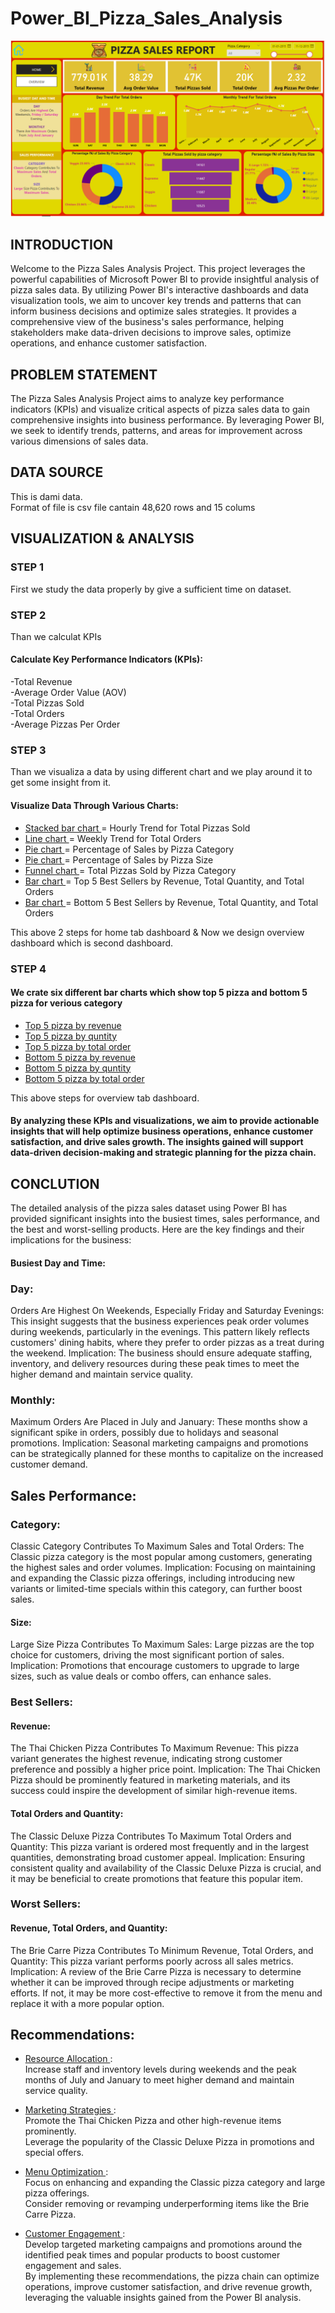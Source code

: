 # Power_BI_Pizza_Sales_Analysis

![](PIZZA_SALES_DASHBOARD.png)

## INTRODUCTION

Welcome to the Pizza Sales Analysis Project. 
This project leverages the powerful capabilities of Microsoft Power BI to provide insightful analysis of pizza sales data. By utilizing Power BI's interactive dashboards and data visualization tools, we aim to uncover key trends and patterns that can inform business decisions and optimize sales strategies. It provides a comprehensive view of the business's sales performance, helping stakeholders make data-driven decisions to improve sales, optimize operations, and enhance customer satisfaction.

## PROBLEM STATEMENT

The Pizza Sales Analysis Project aims to analyze key performance indicators (KPIs) and visualize critical aspects of pizza sales data to gain comprehensive insights into business performance. By leveraging Power BI, we seek to identify trends, patterns, and areas for improvement across various dimensions of sales data.

## DATA SOURCE
This is dami data. <br>
Format of file is csv file cantain 48,620 rows and 15 colums

## VISUALIZATION & ANALYSIS 

### STEP 1

First we study the data properly by give a sufficient time on dataset.

### STEP 2

Than we calculat KPIs 

#### Calculate Key Performance Indicators (KPIs):

-Total Revenue <br>
-Average Order Value (AOV) <br>
-Total Pizzas Sold <br>
-Total Orders <br>
-Average Pizzas Per Order <br>

### STEP 3

Than we visualiza a data by using different chart and we play around it to get some insight from it.

#### Visualize Data Through Various Charts:

- <u> Stacked bar chart </u> = Hourly Trend for Total Pizzas Sold <br>
- <u> Line chart </u> = Weekly Trend for Total Orders <br>
- <u> Pie chart </u> = Percentage of Sales by Pizza Category <br>
- <u> Pie chart </u> = Percentage of Sales by Pizza Size <br>
- <u> Funnel chart </u> = Total Pizzas Sold by Pizza Category <br>
- <u> Bar chart </u> = Top 5 Best Sellers by Revenue, Total Quantity, and Total Orders <br>
- <u> Bar chart </u> = Bottom 5 Best Sellers by Revenue, Total Quantity, and Total Orders <br>

This above 2 steps for home tab dashboard & Now we design overview dashboard which is second dashboard.

### STEP 4

#### We crate six different bar charts which show top 5 pizza and bottom 5 pizza for verious category

- <u> Top 5 pizza by revenue </u>  <br>
- <u> Top 5 pizza by quntity </u>  <br>
- <u> Top 5 pizza by total order </u>  <br>
- <u> Bottom 5 pizza by revenue </u>  <br>
- <u> Bottom 5 pizza by quntity </u>  <br>
- <u> Bottom 5 pizza by total order </u>  <br>

This above steps for overview tab dashboard.

#### By analyzing these KPIs and visualizations, we aim to provide actionable insights that will help optimize business operations, enhance customer satisfaction, and drive sales growth. The insights gained will support data-driven decision-making and strategic planning for the pizza chain.

## CONCLUTION

The detailed analysis of the pizza sales dataset using Power BI has provided significant insights into the busiest times, sales performance, and the best and worst-selling products. Here are the key findings and their implications for the business:

#### Busiest Day and Time:

### Day:
Orders Are Highest On Weekends, Especially Friday and Saturday Evenings: This insight suggests that the business experiences peak order volumes during weekends, particularly in the evenings. This pattern likely reflects customers' dining habits, where they prefer to order pizzas as a treat during the weekend.
Implication: The business should ensure adequate staffing, inventory, and delivery resources during these peak times to meet the higher demand and maintain service quality.

### Monthly:
Maximum Orders Are Placed in July and January: These months show a significant spike in orders, possibly due to holidays and seasonal promotions.
Implication: Seasonal marketing campaigns and promotions can be strategically planned for these months to capitalize on the increased customer demand.

## Sales Performance:

### Category:
Classic Category Contributes To Maximum Sales and Total Orders: The Classic pizza category is the most popular among customers, generating the highest sales and order volumes.
Implication: Focusing on maintaining and expanding the Classic pizza offerings, including introducing new variants or limited-time specials within this category, can further boost sales.

#### Size:
Large Size Pizza Contributes To Maximum Sales: Large pizzas are the top choice for customers, driving the most significant portion of sales.
Implication: Promotions that encourage customers to upgrade to large sizes, such as value deals or combo offers, can enhance sales.

### Best Sellers:

#### Revenue:
The Thai Chicken Pizza Contributes To Maximum Revenue: This pizza variant generates the highest revenue, indicating strong customer preference and possibly a higher price point.
Implication: The Thai Chicken Pizza should be prominently featured in marketing materials, and its success could inspire the development of similar high-revenue items.

#### Total Orders and Quantity:
The Classic Deluxe Pizza Contributes To Maximum Total Orders and Quantity: This pizza variant is ordered most frequently and in the largest quantities, demonstrating broad customer appeal.
Implication: Ensuring consistent quality and availability of the Classic Deluxe Pizza is crucial, and it may be beneficial to create promotions that feature this popular item.

### Worst Sellers:

#### Revenue, Total Orders, and Quantity:
The Brie Carre Pizza Contributes To Minimum Revenue, Total Orders, and Quantity: This pizza variant performs poorly across all sales metrics.
Implication: A review of the Brie Carre Pizza is necessary to determine whether it can be improved through recipe adjustments or marketing efforts. If not, it may be more cost-effective to remove it from the menu and replace it with a more popular option.


## Recommendations:

- <u> Resource Allocation </u> :  <br>
Increase staff and inventory levels during weekends and the peak months of July and January to meet higher demand and maintain service quality.

- <u> Marketing Strategies </u> :  <br>
Promote the Thai Chicken Pizza and other high-revenue items prominently. <br>
Leverage the popularity of the Classic Deluxe Pizza in promotions and special offers.  <br>

- <u> Menu Optimization </u> : <br>
Focus on enhancing and expanding the Classic pizza category and large pizza offerings.  <br>
Consider removing or revamping underperforming items like the Brie Carre Pizza.  <br>

- <u> Customer Engagement </u> :  <br>
Develop targeted marketing campaigns and promotions around the identified peak times and popular products to boost customer engagement and sales.  <br>
By implementing these recommendations, the pizza chain can optimize operations, improve customer satisfaction, and drive revenue growth, leveraging the valuable insights gained from the Power BI analysis.




